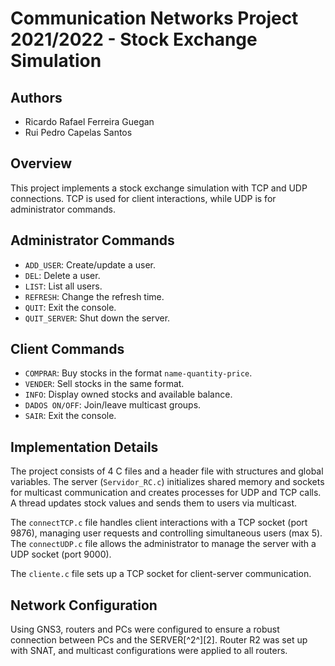 # Communication Networks Project 2021/2022 - Stock Exchange Simulation

## Authors
- Ricardo Rafael Ferreira Guegan
- Rui Pedro Capelas Santos


## Overview
This project implements a stock exchange simulation with TCP and UDP connections. TCP is used for client interactions, while UDP is for administrator commands.

## Administrator Commands
- `ADD_USER`: Create/update a user.
- `DEL`: Delete a user.
- `LIST`: List all users.
- `REFRESH`: Change the refresh time.
- `QUIT`: Exit the console.
- `QUIT_SERVER`: Shut down the server.

## Client Commands
- `COMPRAR`: Buy stocks in the format `name-quantity-price`.
- `VENDER`: Sell stocks in the same format.
- `INFO`: Display owned stocks and available balance.
- `DADOS ON/OFF`: Join/leave multicast groups.
- `SAIR`: Exit the console.

## Implementation Details
The project consists of 4 C files and a header file with structures and global variables. The server (`Servidor_RC.c`) initializes shared memory and sockets for multicast communication and creates processes for UDP and TCP calls. A thread updates stock values and sends them to users via multicast.

The `connectTCP.c` file handles client interactions with a TCP socket (port 9876), managing user requests and controlling simultaneous users (max 5). The `connectUDP.c` file allows the administrator to manage the server with a UDP socket (port 9000).

The `cliente.c` file sets up a TCP socket for client-server communication.

## Network Configuration
Using GNS3, routers and PCs were configured to ensure a robust connection between PCs and the SERVER[^2^][2]. Router R2 was set up with SNAT, and multicast configurations were applied to all routers.
